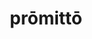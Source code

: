 ---
title: prōmittō
meaning: to promise
ch: 9
pos: verb
secondppstem: prōmitt
infend: ere
infhyph: -ere
nminfend: ere
nminfhyph: -ere
conjugation: third
---